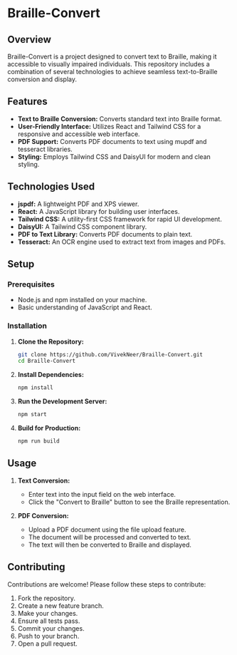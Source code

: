 # Braille-Convert

## Overview

Braille-Convert is a project designed to convert text to Braille, making it accessible to visually impaired individuals. This repository includes a combination of several technologies to achieve seamless text-to-Braille conversion and display.

## Features

- **Text to Braille Conversion:** Converts standard text into Braille format.
- **User-Friendly Interface:** Utilizes React and Tailwind CSS for a responsive and accessible web interface.
- **PDF Support:** Converts PDF documents to text using mupdf and tesseract libraries.
- **Styling:** Employs Tailwind CSS and DaisyUI for modern and clean styling.

## Technologies Used

- **jspdf:** A lightweight PDF and XPS viewer.
- **React:** A JavaScript library for building user interfaces.
- **Tailwind CSS:** A utility-first CSS framework for rapid UI development.
- **DaisyUI:** A Tailwind CSS component library.
- **PDF to Text Library:** Converts PDF documents to plain text.
- **Tesseract:** An OCR engine used to extract text from images and PDFs.

## Setup

### Prerequisites

- Node.js and npm installed on your machine.
- Basic understanding of JavaScript and React.

### Installation

1. **Clone the Repository:**

   ```sh
   git clone https://github.com/VivekNeer/Braille-Convert.git
   cd Braille-Convert
   ```

2. **Install Dependencies:**

   ```sh
   npm install
   ```

3. **Run the Development Server:**

   ```sh
   npm start
   ```

4. **Build for Production:**

   ```sh
   npm run build
   ```

## Usage

1. **Text Conversion:**
   - Enter text into the input field on the web interface.
   - Click the "Convert to Braille" button to see the Braille representation.

2. **PDF Conversion:**
   - Upload a PDF document using the file upload feature.
   - The document will be processed and converted to text.
   - The text will then be converted to Braille and displayed.

## Contributing

Contributions are welcome! Please follow these steps to contribute:

1. Fork the repository.
2. Create a new feature branch.
3. Make your changes.
4. Ensure all tests pass.
5. Commit your changes.
6. Push to your branch.
7. Open a pull request.
